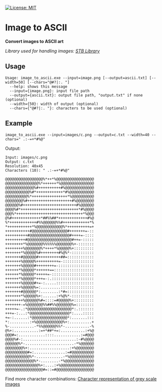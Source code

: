 [![License: MIT](https://img.shields.io/badge/License-MIT-yellow.svg)](https://opensource.org/licenses/MIT)

# Image to ASCII

**Convert images to ASCII art**

*Library used for handling images: [STB Library](https://github.com/nothings/stb)*


## Usage

```
Usage: image_to_ascii.exe --input=image.png [--output=ascii.txt] [--width=50] [--chars="@#?|:. "]
  --help: shows this message
  --input={image.png}: input file path
  --output={ascii.txt}: output file path, "output.txt" if none (optional)
  --width={50}: width of output (optional)
  --chars={"@#?|:. "}: characters to be used (optional)
```

## Example

`image_to_ascii.exe --input=images/c.png --output=c.txt --width=40 --chars=" .:-=+*#%@"`

Output:

```
Input: images/c.png
Output: c.txt
Resolution: 40x45
Characters (10): " .:-=+*#%@"

@@@@@@@@@@@@@@@@@%*++*%@@@@@@@@@@@@@@@@@
@@@@@@@@@@@@@@@%*++++++*%@@@@@@@@@@@@@@@
@@@@@@@@@@@@@%#++++++++++#%@@@@@@@@@@@@@
@@@@@@@@@@@%#*++++++++++++*#%@@@@@@@@@@@
@@@@@@@@@@%*++++++++++++++++*%@@@@@@@@@@
@@@@@@@@%#++++++++++++++++++++#%@@@@@@@@
@@@@@@%#++++++++++++++++++++++++#%@@@@@@
@@@@%#*++++++++++++++++++++++++++*#%@@@@
@@@%*++++++++++++++++++++++++++++++*%@@@
@%#+++++++++++++*##%%##*+++++++++++++#%@
%*++++++++++++#%%@@@@@@%%#++++++++++++*%
*+++++++++++*%@@@@@@@@@@@@%*++++++++++=+
+++++++++++#@@@@@@@@@@@@@@@@#+++++++=-::
++++++++++#@@@@@@@@@@@@@@@@@@#++++=-::::
+++++++++#@@@@@@@@@@@@@@@@@@@@#++=-:::::
++++++++*%@@@@@@@%%%%%%@@@@@@@%+-:::::::
++++++++%@@@@@@@%*++++*%@@@@@%+:::::::::
+++++++*%@@@@@%#++++++++#%@%*-::::::::::
+++++++#@@@@@@#++++++++++##=::::::::::::
+++++++%@@@@@%++++++++++=-::::::::::::::
+++++++%@@@@@#++++++++=-::::::::::::::::
++++++*%@@@@@*++++++==::::::::::::::::::
++++++*%@@@@@*+++++=-:::::::::::::::::::
++++++*%@@@@@*+++=-:.:::::::::::::::::::
+++++++%@@@@@#+=-:.....:::::::::::::::::
+++++++%@@@@@%=:.........:::::::::::::::
+++++++#@@@@@@*:........:*#=::::::::::::
+++++++*%@@@@@%+:......:+%@%*-::::::::::
++++++++%@@@@@@%#=::::=#@@@@@%+:::::::::
+++++++-=%@@@@@@@%%##%%@@@@@@@%=::::::::
+++++=-.:*@@@@@@@@@@@@@@@@@@@@*:.:::::::
+++=-:...:*@@@@@@@@@@@@@@@@@@*:....:::::
+=-:......:*@@@@@@@@@@@@@@@@*:.......:::
*:.........:+%@@@@@@@@@@@@%+:..........+
%-...........-*%%@@@@@@%%*-...........-%
@%+:...........:=+*##*+=:...........:+%@
@@@#=:............::::............:=#@@@
@@@@%#-:........................:-#%@@@@
@@@@@@%*-......................-*%@@@@@@
@@@@@@@@%+:..................:+%@@@@@@@@
@@@@@@@@@@#=:..............:=#@@@@@@@@@@
@@@@@@@@@@@%*-............-*%@@@@@@@@@@@
@@@@@@@@@@@@@%*-........-*%@@@@@@@@@@@@@
@@@@@@@@@@@@@@@%+:....:+%@@@@@@@@@@@@@@@
@@@@@@@@@@@@@@@@@#=::=#@@@@@@@@@@@@@@@@@
```

Find more character combinations: [Character representation of grey scale images](http://paulbourke.net/dataformats/asciiart/)